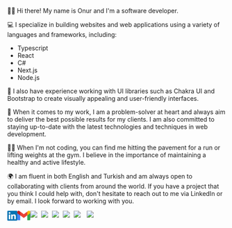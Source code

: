 🙋‍♂️ Hi there! My name is Onur and I'm a software developer.

💻 I specialize in building websites and web applications using a variety of languages and frameworks, including:

- Typescript
- React
- C#
- Next.js
- Node.js

🎨 I also have experience working with UI libraries such as Chakra UI and Bootstrap to create visually appealing and user-friendly interfaces.

💪 When it comes to my work, I am a problem-solver at heart and always aim to deliver the best possible results for my clients. I am also committed to staying up-to-date with the latest technologies and techniques in web development.

🏃‍♂️ When I'm not coding, you can find me hitting the pavement for a run or lifting weights at the gym. I believe in the importance of maintaining a healthy and active lifestyle.

🌍 I am fluent in both English and Turkish and am always open to collaborating with clients from around the world. If you have a project that you think I could help with, don't hesitate to reach out to me via LinkedIn or by email. I look forward to working with you.

[<img  width="23" src="social-media-logo/linkedin.png" align="left" />][linkedin]
[<img  width="30" src="social-media-logo/logo-gmail.png" align="left" />][gmail]
<img width="25" src="https://upload.wikimedia.org/wikipedia/commons/thumb/9/99/Unofficial_JavaScript_logo_2.svg/1200px-Unofficial_JavaScript_logo_2.svg.png" align="left"/>
<img width="25" src="https://w7.pngwing.com/pngs/915/519/png-transparent-typescript-hd-logo-thumbnail.png" align="left"/>
<img width="25" src="https://upload.wikimedia.org/wikipedia/commons/a/a7/React-icon.svg" align="left"/>
<img width="25" src="https://d2eip9sf3oo6c2.cloudfront.net/tags/images/000/001/074/full/nextjs.png" align="left"/>
<img width="30" src="https://upload.wikimedia.org/wikipedia/commons/d/d9/Node.js_logo.svg" align="left"/>
<img width="25" src="https://uxwing.com/wp-content/themes/uxwing/download/brands-and-social-media/c-sharp-programming-language-icon.png" align="left"/>

[linkedin]: https://www.linkedin.com/in/onurcagan/
[gmail]: mailto:onurcagann@gmail.com
